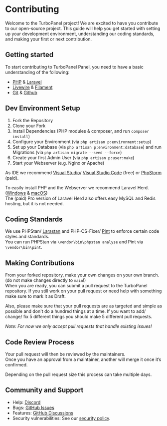 # Contributing

Welcome to the TurboPanel project! We are excited to have you contribute to our open-source project. This guide will help you get started with setting up your development environment, understanding our coding standards, and making your first or next contribution.

## Getting started

To start contributing to TurboPanel Panel, you need to have a basic understanding of the following:

* [PHP](https://php.net) & [Laravel](https://laravel.com)
* [Livewire](https://laravel-livewire.com) & [Filament](https://filamentphp.com)
* [Git](https://git-scm.com) & [Github](https://github.com)

## Dev Environment Setup

1. Fork the Repository
2. Clone your Fork
3. Install Dependencies (PHP modules & composer, and run `composer install`)
4. Configure your Environment (via `php artisan p:environment:setup`)
5. Set up your Database (via `php artisan p:environment:database`) and run Migrations (via `php artisan migrate --seed --force`)
6. Create your first Admin User (via `php artisan p:user:make`)
7. Start your Webserver (e.g. Nginx or Apache)

As IDE we recommend [Visual Studio](https://visualstudio.microsoft.com)/ [Visual Studio Code](https://code.visualstudio.com) (free) or [PhpStorm](https://www.jetbrains.com/phpstorm) (paid).

To easily install PHP and the Webserver we recommend Laravel Herd. ([Windows](https://herd.laravel.com/windows) & [macOS](https://herd.laravel.com))  
The (paid) Pro version of Laravel Herd also offers easy MySQL and Redis hosting, but it is not needed.

## Coding Standards

We use PHPStan/ [Larastan](https://github.com/larastan/larastan) and PHP-CS-Fixer/ [Pint](https://laravel.com/docs/11.x/pint) to enforce certain code styles and standards.  
You can run PHPStan via `\vendor\bin\phpstan analyse` and Pint via `\vendor\bin\pint`.

## Making Contributions

From your forked repository, make your own changes on your own branch. (do not make changes directly to `main`!)  
When you are ready, you can submit a pull request to the TurboPanel repository. If you still work on your pull request or need help with something make sure to mark it as Draft.

Also, please make sure that your pull requests are as targeted and simple as possible and don't do a hundred things at a time. If you want to add/ change/ fix 5 different things you should make 5 different pull requests.

*Note: For now we only accept pull requests that handle existing issues!*

## Code Review Process

Your pull request will then be reviewed by the maintainers.  
Once you have an approval from a maintainer, another will merge it once it’s confirmed.

Depending on the pull request size this process can take multiple days.

## Community and Support

* Help: [Discord](https://discord.gg/pelican-panel)
* Bugs: [GitHub Issues](https://github.com/pelican-dev/panel/issues)
* Features: [GitHub Discussions](https://github.com/pelican-dev/panel/discussions)
* Security vulnerabilities: See our [security policy](./security.md). 
